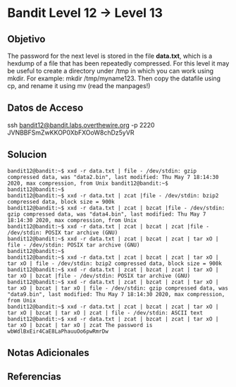 # Bandit Level 12 → Level 13

## Objetivo
The password for the next level is stored in the file **data.txt**, which is a hexdump of a file that has been repeatedly compressed. For this level it may be useful to create a directory under /tmp in which you can work using mkdir. For example: mkdir /tmp/myname123. Then copy the datafile using cp, and rename it using mv (read the manpages!)

## Datos de Acceso
ssh bandit12@bandit.labs.overthewire.org -p 2220
JVNBBFSmZwKKOP0XbFXOoW8chDz5yVR

## Solucion
```Shell
bandit12@bandit:~$ xxd -r data.txt | file - /dev/stdin: gzip compressed data, was "data2.bin", last modified: Thu May 7 18:14:30 2020, max compression, from Unix bandit12@bandit:~$ 
bandit12@bandit:~$ 
bandit12@bandit:~$ xxd -r data.txt | zcat |file - /dev/stdin: bzip2 compressed data, block size = 900k 
bandit12@bandit:~$ xxd -r data.txt | zcat | bzcat |file - /dev/stdin: gzip compressed data, was "data4.bin", last modified: Thu May 7 18:14:30 2020, max compression, from Unix 
bandit12@bandit:~$ xxd -r data.txt | zcat | bzcat | zcat |file - /dev/stdin: POSIX tar archive (GNU) 
bandit12@bandit:~$ xxd -r data.txt | zcat | bzcat | zcat | tar xO | file - /dev/stdin: POSIX tar archive (GNU) 
bandit12@bandit:~$ 
bandit12@bandit:~$ xxd -r data.txt | zcat | bzcat | zcat | tar xO | tar xO | file - /dev/stdin: bzip2 compressed data, block size = 900k 
bandit12@bandit:~$ xxd -r data.txt | zcat | bzcat | zcat | tar xO | tar xO | bzcat |file - /dev/stdin: POSIX tar archive (GNU) 
bandit12@bandit:~$ xxd -r data.txt | zcat | bzcat | zcat | tar xO | tar xO | bzcat | tar xO | file - /dev/stdin: gzip compressed data, was "data9.bin", last modified: Thu May 7 18:14:30 2020, max compression, from Unix 
bandit12@bandit:~$ xxd -r data.txt | zcat | bzcat | zcat | tar xO | tar xO | bzcat | tar xO | zcat | file - /dev/stdin: ASCII text 
bandit12@bandit:~$ xxd -r data.txt | zcat | bzcat | zcat | tar xO | tar xO | bzcat | tar xO | zcat The password is wbWdlBxEir4CaE8LaPhauuOo6pwRmrDw
```

## Notas Adicionales

## Referencias